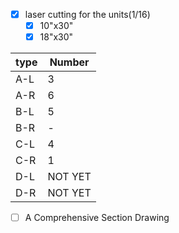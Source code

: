 - [x] laser cutting for the units(1/16)
	- [x] 10"x30"
	- [x] 18"x30"

|type|Number|
|----|----|
|A-L|3|
|A-R|6|
|B-L|5|
|B-R|-|
|C-L|4|
|C-R|1|
|D-L|NOT YET|
|D-R|NOT YET|

- [ ] A Comprehensive Section Drawing